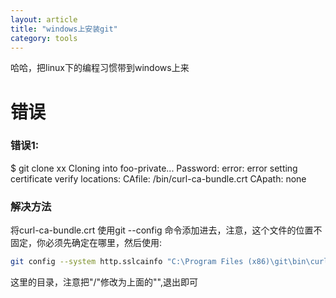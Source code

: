 ```yaml
---
layout: article
title: "windows上安装git"
category: tools
---
```


哈哈，把linux下的编程习惯带到windows上来

# 错误

### 错误1:

$ git clone xx
Cloning into foo-private...
Password:
error: error setting certificate verify locations:
  CAfile: /bin/curl-ca-bundle.crt
  CApath: none

### 解决方法

将curl-ca-bundle.crt 使用git --config  命令添加进去，注意，这个文件的位置不固定，你必须先确定在哪里，然后使用:

```bash 
git config --system http.sslcainfo "C:\Program Files (x86)\git\bin\curl-ca-bundle.crt"
```

这里的目录，注意把"/"修改为上面的"\",退出即可
